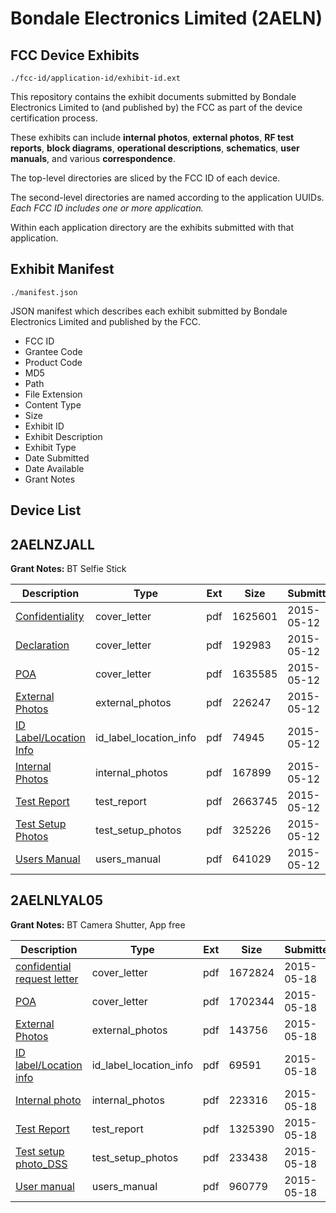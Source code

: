 # Bondale Electronics Limited (2AELN)
## FCC Device Exhibits

```
./fcc-id/application-id/exhibit-id.ext
```

This repository contains the exhibit documents submitted by Bondale Electronics Limited to (and published by) the FCC as part of the device certification process.

These exhibits can include **internal photos**, **external photos**, **RF test reports**, **block diagrams**, **operational descriptions**, **schematics**, **user manuals**, and various **correspondence**.

The top-level directories are sliced by the FCC ID of each device.

The second-level directories are named according to the application UUIDs. *Each FCC ID includes one or more application.*

Within each application directory are the exhibits submitted with that application. 

## Exhibit Manifest

```
./manifest.json
```

JSON manifest which describes each exhibit submitted by Bondale Electronics Limited and published by the FCC.

- FCC ID
- Grantee Code
- Product Code
- MD5
- Path
- File Extension
- Content Type
- Size
- Exhibit ID
- Exhibit Description
- Exhibit Type
- Date Submitted
- Date Available
- Grant Notes

## Device List
## 2AELNZJALL
**Grant Notes:** BT Selfie Stick

| Description | Type | Ext | Size | Submitted | Available |
| ----------- | ---- | --- | ---- | --------- | --------- |
| [Confidentiality](2AELNZJALL/3f79af2d0ad20dd5fd321913f47aacc9/2610439.pdf) | cover_letter | pdf | 1625601 | 2015-05-12 | 2015-05-12 |
| [Declaration](2AELNZJALL/3f79af2d0ad20dd5fd321913f47aacc9/2610440.pdf) | cover_letter | pdf | 192983 | 2015-05-12 | 2015-05-12 |
| [POA](2AELNZJALL/3f79af2d0ad20dd5fd321913f47aacc9/2610441.pdf) | cover_letter | pdf | 1635585 | 2015-05-12 | 2015-05-12 |
| [External Photos](2AELNZJALL/3f79af2d0ad20dd5fd321913f47aacc9/2610434.pdf) | external_photos | pdf | 226247 | 2015-05-12 | 2015-05-12 |
| [ID Label/Location Info](2AELNZJALL/3f79af2d0ad20dd5fd321913f47aacc9/2610436.pdf) | id_label_location_info | pdf | 74945 | 2015-05-12 | 2015-05-12 |
| [Internal Photos](2AELNZJALL/3f79af2d0ad20dd5fd321913f47aacc9/2610435.pdf) | internal_photos | pdf | 167899 | 2015-05-12 | 2015-05-12 |
| [Test Report](2AELNZJALL/3f79af2d0ad20dd5fd321913f47aacc9/2610442.pdf) | test_report | pdf | 2663745 | 2015-05-12 | 2015-05-12 |
| [Test Setup Photos](2AELNZJALL/3f79af2d0ad20dd5fd321913f47aacc9/2610437.pdf) | test_setup_photos | pdf | 325226 | 2015-05-12 | 2015-05-12 |
| [Users Manual](2AELNZJALL/3f79af2d0ad20dd5fd321913f47aacc9/2610438.pdf) | users_manual | pdf | 641029 | 2015-05-12 | 2015-05-12 |
## 2AELNLYAL05
**Grant Notes:** BT Camera Shutter, App free

| Description | Type | Ext | Size | Submitted | Available |
| ----------- | ---- | --- | ---- | --------- | --------- |
| [confidential request letter](2AELNLYAL05/9dc37d5054a1aefbfcf854c33e593341/2616928.pdf) | cover_letter | pdf | 1672824 | 2015-05-18 | 2015-05-18 |
| [POA](2AELNLYAL05/9dc37d5054a1aefbfcf854c33e593341/2616929.pdf) | cover_letter | pdf | 1702344 | 2015-05-18 | 2015-05-18 |
| [External Photos](2AELNLYAL05/9dc37d5054a1aefbfcf854c33e593341/2616922.pdf) | external_photos | pdf | 143756 | 2015-05-18 | 2015-05-18 |
| [ID label/Location info](2AELNLYAL05/9dc37d5054a1aefbfcf854c33e593341/2616924.pdf) | id_label_location_info | pdf | 69591 | 2015-05-18 | 2015-05-18 |
| [Internal photo](2AELNLYAL05/9dc37d5054a1aefbfcf854c33e593341/2616923.pdf) | internal_photos | pdf | 223316 | 2015-05-18 | 2015-05-18 |
| [Test Report](2AELNLYAL05/9dc37d5054a1aefbfcf854c33e593341/2616927.pdf) | test_report | pdf | 1325390 | 2015-05-18 | 2015-05-18 |
| [Test setup photo_DSS](2AELNLYAL05/9dc37d5054a1aefbfcf854c33e593341/2616925.pdf) | test_setup_photos | pdf | 233438 | 2015-05-18 | 2015-05-18 |
| [User manual](2AELNLYAL05/9dc37d5054a1aefbfcf854c33e593341/2447713.pdf) | users_manual | pdf | 960779 | 2015-05-18 | 2015-05-18 |
